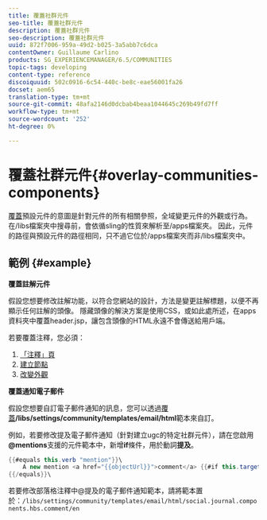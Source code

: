```yaml
---
title: 覆蓋社群元件
seo-title: 覆蓋社群元件
description: 覆蓋社群元件
seo-description: 覆蓋社群元件
uuid: 872f7006-959a-49d2-b025-3a5abb7c6dca
contentOwner: Guillaume Carlino
products: SG_EXPERIENCEMANAGER/6.5/COMMUNITIES
topic-tags: developing
content-type: reference
discoiquuid: 502c0916-6c54-440c-be8c-eae56001fa26
docset: aem65
translation-type: tm+mt
source-git-commit: 48afa2146d0dcbab4beaa1044645c269b49fd7ff
workflow-type: tm+mt
source-wordcount: '252'
ht-degree: 0%

---
```



# 覆蓋社群元件{#overlay-communities-components}

[覆蓋](/help/communities/client-customize.md#overlays)預設元件的意圖是針對元件的所有相關參照，全域變更元件的外觀或行為。 在/libs檔案夾中搜尋前，會依循sling的性質來解析至/apps檔案夾。 因此，元件的路徑與預設元件的路徑相同，只不過它位於/apps檔案夾而非/libs檔案夾中。

## 範例 {#example}

**覆蓋註解元件**

假設您想要修改註解功能，以符合您網站的設計，方法是變更註解標題，以便不再顯示任何註解的頭像。 隱藏頭像的解決方案是使用CSS，或如此處所述，在apps資料夾中覆蓋header.jsp，讓包含頭像的HTML永遠不會傳送給用戶端。

若要覆蓋注釋，您必須：

1. [「注釋」頁](/help/communities/overlay-create-comments-page.md)
1. [建立節點](/help/communities/overlay-create-nodes.md)
1. [改變外觀](/help/communities/overlay-alter-appearance.md)

**覆蓋通知電子郵件**

假設您想要自訂電子郵件通知的訊息，您可以透過[覆蓋](/help/communities/client-customize.md#overlays)**/libs/settings/community/templates/email/html**&#x200B;範本來自訂。

例如，若要修改提及電子郵件通知（針對建立ugc的特定社群元件），請在您啟用&#x200B;**@mentions**&#x200B;支援的元件範本中，新增&#x200B;**if**&#x200B;條件，用於動詞&#x200B;**提及**。

```java
{{#equals this.verb "mention"}}\
    A new mention <a href="{{objectUrl}}">comment</a> {{#if this.target.properties.[jcr:title]}}to the article "{{{target.displayName}}}" {{/if}}was added by {{{user.name}}} on {{dateUtil this.published format="EEE, d MMM yyyy HH:mm:ss z"}}.\n \
{{/equals}}\
```

若要修改部落格注釋中@提及的電子郵件通知範本，請將範本置於：`/libs/settings/community/templates/email/html/social.journal.components.hbs.comment/en`
